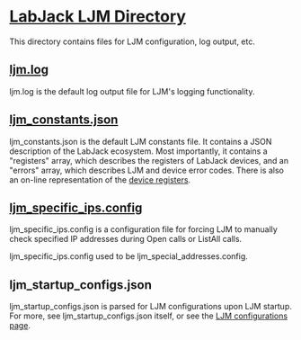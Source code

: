 # [LabJack LJM Directory](https://labjack.com/support/software/api/ljm/what-ljm-files-are-installed)

This directory contains files for LJM configuration, log output, etc.



## [ljm.log](https://labjack.com/support/software/api/ljm/constants/ljmdebuglogfile)

ljm.log is the default log output file for LJM's logging functionality.



## [ljm_constants.json](https://labjack.com/support/software/api/ljm/constants/ljmconstantsfile)

ljm_constants.json is the default LJM constants file. It contains a JSON description of the LabJack ecosystem. Most importantly, it contains a "registers" array, which describes the registers of LabJack devices, and an "errors" array, which describes LJM and device error codes. There is also an on-line representation of the [device registers](https://labjack.com/support/software/api/modbus/modbus-map).



## [ljm_specific_ips.config](https://labjack.com/support/software/api/ljm/constants/SpecificIPsConfigs)

ljm_specific_ips.config is a configuration file for forcing LJM to manually check specified IP addresses during Open calls or ListAll calls.

ljm_specific_ips.config used to be ljm_special_addresses.config.



## ljm_startup_configs.json

ljm_startup_configs.json is parsed for LJM configurations upon LJM startup. For more, see ljm_startup_configs.json itself, or see the [LJM configurations page](https://labjack.com/support/software/api/ljm/function-reference/library-configuration-functions#constantsfiles).
